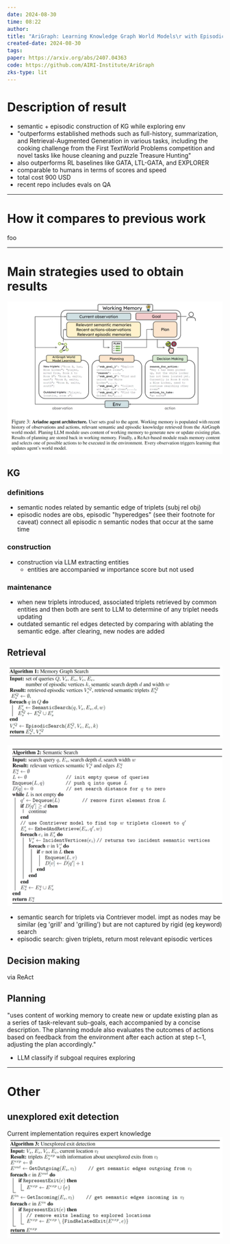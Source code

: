 ```yaml
---
date: 2024-08-30
time: 08:22
author: 
title: "AriGraph: Learning Knowledge Graph World Models\r with Episodic Memory for LLM Agents"
created-date: 2024-08-30
tags: 
paper: https://arxiv.org/abs/2407.04363
code: https://github.com/AIRI-Institute/AriGraph
zks-type: lit
---
```

# Description of result
- semantic + episodic construction of KG while exploring env
- "outperforms established methods
such as full-history, summarization, and Retrieval-Augmented Generation in
various tasks, including the cooking challenge from the First TextWorld Problems
competition and novel tasks like house cleaning and puzzle Treasure Hunting"
- also outperforms RL baselines like GATA, LTL-GATA, and EXPLORER
- comparable to humans in terms of scores and speed
- total cost 900 USD
- recent repo includes evals on QA

---
# How it compares to previous work
foo

---
# Main strategies used to obtain results
![](assets/Pasted%20image%2020240830084506.png)
## KG
### definitions
- semantic nodes related by semantic edge of triplets (subj rel obj)
- episodic nodes are obs, episodic "hyperedges" (see their footnote for caveat) connect all episodic n semantic nodes that occur at the same time
### construction
- construction via LLM extracting entities
	- entities are accompanied w importance score but not used

### maintenance
- when new triplets introduced, associated triplets retrieved by common entities and then both are sent to LLM to determine of any triplet needs updating
- outdated semantic rel edges detected by comparing with ablating the semantic edge. after clearing, new nodes are added
## Retrieval
![](assets/Pasted%20image%2020240830084052.png)

![](assets/Pasted%20image%2020240830085648.png)
- semantic search for triplets via Contriever model. impt as nodes may be similar (eg 'grill' and 'grilling') but are not captured by rigid (eg keyword) search
- episodic search: given triplets, return most relevant episodic vertices

## Decision making
via ReAct

## Planning
"uses content of working memory to create new or update existing plan as a series of task-relevant
sub-goals, each accompanied by a concise description. The planning module also evaluates the
outcomes of actions based on feedback from the environment after each action at step t−1, adjusting
the plan accordingly."

- LLM classify if subgoal requires exploring


---

# Other
## unexplored exit detection
Current implementation requires expert knowledge
![](assets/Pasted%20image%2020240906115744.png)